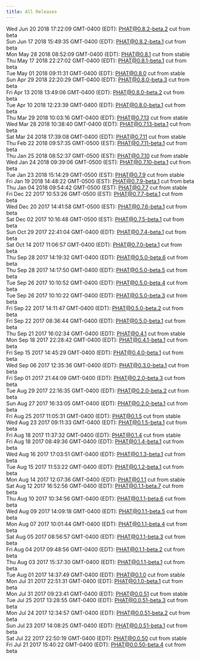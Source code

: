 ```yaml
---
title: All Releases
---
```

Wed Jun 20 2018 17:22:09 GMT-0400 (EDT): [PHAT@0.8.2-beta.2](https://chgibb.github.io/PHATDocs/releases/0.8.2-beta.2/index) cut from beta  
Sun Jun 17 2018 15:49:35 GMT-0400 (EDT): [PHAT@0.8.2-beta.1](https://chgibb.github.io/PHATDocs/releases/0.8.2-beta.1/index) cut from beta  
Mon May 28 2018 08:52:09 GMT-0400 (EDT): [PHAT@0.8.1](https://chgibb.github.io/PHATDocs/releases/0.8.1/index) cut from stable  
Thu May 17 2018 22:27:02 GMT-0400 (EDT): [PHAT@0.8.1-beta.1](https://chgibb.github.io/PHATDocs/releases/0.8.1-beta.1/index) cut from beta  
Tue May 01 2018 09:11:31 GMT-0400 (EDT): [PHAT@0.8.0](https://chgibb.github.io/PHATDocs/releases/0.8.0/index) cut from stable  
Sun Apr 29 2018 22:20:29 GMT-0400 (EDT): [PHAT@0.8.0-beta.3](https://chgibb.github.io/PHATDocs/releases/0.8.0-beta.3/index) cut from beta  
Fri Apr 13 2018 13:49:06 GMT-0400 (EDT): [PHAT@0.8.0-beta.2](https://chgibb.github.io/PHATDocs/releases/0.8.0-beta.2/index) cut from beta  
Tue Apr 10 2018 12:23:39 GMT-0400 (EDT): [PHAT@0.8.0-beta.1](https://chgibb.github.io/PHATDocs/releases/0.8.0-beta.1/index) cut from beta  
Thu Mar 29 2018 10:03:16 GMT-0400 (EDT): [PHAT@0.7.13](https://chgibb.github.io/PHATDocs/releases/0.7.13/index) cut from stable  
Wed Mar 28 2018 10:38:40 GMT-0400 (EDT): [PHAT@0.7.13-beta.1](https://chgibb.github.io/PHATDocs/releases/0.7.13-beta.1/index) cut from beta  
Sat Mar 24 2018 17:39:08 GMT-0400 (EDT): [PHAT@0.7.11](https://chgibb.github.io/PHATDocs/releases/0.7.11/index) cut from stable  
Thu Feb 22 2018 09:57:35 GMT-0500 (EST): [PHAT@0.7.11-beta.1](https://chgibb.github.io/PHATDocs/releases/0.7.11-beta.1/index) cut from beta  
Thu Jan 25 2018 08:52:37 GMT-0500 (EST): [PHAT@0.7.10](https://chgibb.github.io/PHATDocs/releases/0.7.10/index) cut from stable  
Wed Jan 24 2018 09:39:06 GMT-0500 (EST): [PHAT@0.7.10-beta.1](https://chgibb.github.io/PHATDocs/releases/0.7.10-beta.1/index) cut from beta  
Tue Jan 23 2018 15:14:29 GMT-0500 (EST): [PHAT@0.7.9](https://chgibb.github.io/PHATDocs/releases/0.7.9/index) cut from stable  
Fri Jan 19 2018 14:48:22 GMT-0500 (EST): [PHAT@0.7.9-beta.1](https://chgibb.github.io/PHATDocs/releases/0.7.9-beta.1/index) cut from beta  
Thu Jan 04 2018 09:54:42 GMT-0500 (EST): [PHAT@0.7.7](https://chgibb.github.io/PHATDocs/releases/0.7.7/index) cut from stable  
Fri Dec 22 2017 10:53:26 GMT-0500 (EST): [PHAT@0.7.7-beta.1](https://chgibb.github.io/PHATDocs/releases/0.7.7-beta.1/index) cut from beta  
Wed Dec 20 2017 14:41:58 GMT-0500 (EST): [PHAT@0.7.6-beta.1](https://chgibb.github.io/PHATDocs/releases/0.7.6-beta.1/index) cut from beta  
Sat Dec 02 2017 10:16:48 GMT-0500 (EST): [PHAT@0.7.5-beta.1](https://chgibb.github.io/PHATDocs/releases/0.7.5-beta.1/index) cut from beta  
Sun Oct 29 2017 22:41:04 GMT-0400 (EDT): [PHAT@0.7.4-beta.1](https://chgibb.github.io/PHATDocs/releases/0.7.4-beta.1/index) cut from beta  
Sat Oct 14 2017 11:06:57 GMT-0400 (EDT): [PHAT@0.7.0-beta.1](https://chgibb.github.io/PHATDocs/releases/0.7.0-beta.1/index) cut from beta  
Thu Sep 28 2017 14:19:32 GMT-0400 (EDT): [PHAT@0.5.0-beta.6](https://chgibb.github.io/PHATDocs/releases/0.5.0-beta.6/index) cut from beta  
Thu Sep 28 2017 14:17:50 GMT-0400 (EDT): [PHAT@0.5.0-beta.5](https://chgibb.github.io/PHATDocs/releases/0.5.0-beta.5/index) cut from beta  
Tue Sep 26 2017 10:10:52 GMT-0400 (EDT): [PHAT@0.5.0-beta.4](https://chgibb.github.io/PHATDocs/releases/0.5.0-beta.4/index) cut from beta  
Tue Sep 26 2017 10:10:22 GMT-0400 (EDT): [PHAT@0.5.0-beta.3](https://chgibb.github.io/PHATDocs/releases/0.5.0-beta.3/index) cut from beta  
Fri Sep 22 2017 14:11:47 GMT-0400 (EDT): [PHAT@0.5.0-beta.2](https://chgibb.github.io/PHATDocs/releases/0.5.0-beta.2/index) cut from beta  
Fri Sep 22 2017 08:36:44 GMT-0400 (EDT): [PHAT@0.5.0-beta.1](https://chgibb.github.io/PHATDocs/releases/0.5.0-beta.1/index) cut from beta  
Thu Sep 21 2017 16:02:34 GMT-0400 (EDT): [PHAT@0.4.1](https://chgibb.github.io/PHATDocs/releases/0.4.1/index) cut from stable  
Mon Sep 18 2017 22:28:42 GMT-0400 (EDT): [PHAT@0.4.1-beta.1](https://chgibb.github.io/PHATDocs/releases/0.4.1-beta.1/index) cut from beta  
Fri Sep 15 2017 14:45:29 GMT-0400 (EDT): [PHAT@0.4.0-beta.1](https://chgibb.github.io/PHATDocs/releases/0.4.0-beta.1/index) cut from beta  
Wed Sep 06 2017 12:35:36 GMT-0400 (EDT): [PHAT@0.3.0-beta.1](https://chgibb.github.io/PHATDocs/releases/0.3.0-beta.1/index) cut from beta  
Fri Sep 01 2017 21:44:09 GMT-0400 (EDT): [PHAT@0.2.0-beta.3](https://chgibb.github.io/PHATDocs/releases/0.2.0-beta.3/index) cut from beta  
Tue Aug 29 2017 22:16:35 GMT-0400 (EDT): [PHAT@0.2.0-beta.2](https://chgibb.github.io/PHATDocs/releases/0.2.0-beta.2/index) cut from beta  
Sun Aug 27 2017 16:33:05 GMT-0400 (EDT): [PHAT@0.2.0-beta.1](https://chgibb.github.io/PHATDocs/releases/0.2.0-beta.1/index) cut from beta  
Fri Aug 25 2017 11:05:31 GMT-0400 (EDT): [PHAT@0.1.5](https://chgibb.github.io/PHATDocs/releases/0.1.5/index) cut from stable  
Wed Aug 23 2017 09:11:33 GMT-0400 (EDT): [PHAT@0.1.5-beta.1](https://chgibb.github.io/PHATDocs/releases/0.1.5-beta.1/index) cut from beta  
Fri Aug 18 2017 11:37:32 GMT-0400 (EDT): [PHAT@0.1.4](https://chgibb.github.io/PHATDocs/releases/0.1.4/index) cut from stable  
Fri Aug 18 2017 08:49:36 GMT-0400 (EDT): [PHAT@0.1.4-beta.1](https://chgibb.github.io/PHATDocs/releases/0.1.4-beta.1/index) cut from beta  
Wed Aug 16 2017 17:03:51 GMT-0400 (EDT): [PHAT@0.1.3-beta.1](https://chgibb.github.io/PHATDocs/releases/0.1.3-beta.1/index) cut from beta  
Tue Aug 15 2017 11:53:22 GMT-0400 (EDT): [PHAT@0.1.2-beta.1](https://chgibb.github.io/PHATDocs/releases/0.1.2-beta.1/index) cut from beta  
Mon Aug 14 2017 12:07:36 GMT-0400 (EDT): [PHAT@0.1.1](https://chgibb.github.io/PHATDocs/releases/0.1.1/index) cut from stable  
Sat Aug 12 2017 16:52:56 GMT-0400 (EDT): [PHAT@0.1.1-beta.7](https://chgibb.github.io/PHATDocs/releases/0.1.1-beta.7/index) cut from beta  
Thu Aug 10 2017 10:34:56 GMT-0400 (EDT): [PHAT@0.1.1-beta.6](https://chgibb.github.io/PHATDocs/releases/0.1.1-beta.6/index) cut from beta  
Wed Aug 09 2017 14:09:18 GMT-0400 (EDT): [PHAT@0.1.1-beta.5](https://chgibb.github.io/PHATDocs/releases/0.1.1-beta.5/index) cut from beta  
Mon Aug 07 2017 10:01:44 GMT-0400 (EDT): [PHAT@0.1.1-beta.4](https://chgibb.github.io/PHATDocs/releases/0.1.1-beta.4/index) cut from beta  
Sat Aug 05 2017 08:56:57 GMT-0400 (EDT): [PHAT@0.1.1-beta.3](https://chgibb.github.io/PHATDocs/releases/0.1.1-beta.3/index) cut from beta  
Fri Aug 04 2017 09:48:56 GMT-0400 (EDT): [PHAT@0.1.1-beta.2](https://chgibb.github.io/PHATDocs/releases/0.1.1-beta.2/index) cut from beta  
Thu Aug 03 2017 15:37:30 GMT-0400 (EDT): [PHAT@0.1.1-beta.1](https://chgibb.github.io/PHATDocs/releases/0.1.1-beta.1/index) cut from beta  
Tue Aug 01 2017 14:37:49 GMT-0400 (EDT): [PHAT@0.1.0](https://chgibb.github.io/PHATDocs/releases/0.1.0/index) cut from stable  
Mon Jul 31 2017 22:51:31 GMT-0400 (EDT): [PHAT@0.1.0-beta.1](https://chgibb.github.io/PHATDocs/releases/0.1.0-beta.1/index) cut from beta  
Mon Jul 31 2017 09:23:41 GMT-0400 (EDT): [PHAT@0.0.51](https://chgibb.github.io/PHATDocs/releases/0.0.51/index) cut from stable  
Tue Jul 25 2017 13:28:55 GMT-0400 (EDT): [PHAT@0.0.51-beta.3](https://chgibb.github.io/PHATDocs/releases/0.0.51-beta.3/index) cut from beta  
Mon Jul 24 2017 12:34:57 GMT-0400 (EDT): [PHAT@0.0.51-beta.2](https://chgibb.github.io/PHATDocs/releases/0.0.51-beta.2/index) cut from beta  
Sun Jul 23 2017 14:08:25 GMT-0400 (EDT): [PHAT@0.0.51-beta.1](https://chgibb.github.io/PHATDocs/releases/0.0.51-beta.1/index) cut from beta  
Sat Jul 22 2017 22:50:19 GMT-0400 (EDT): [PHAT@0.0.50](https://chgibb.github.io/PHATDocs/releases/0.0.50/index) cut from stable  
Fri Jul 21 2017 15:40:22 GMT-0400 (EDT): [PHAT@0.0.50-beta.4](https://chgibb.github.io/PHATDocs/releases/0.0.50-beta.4/index) cut from beta  
